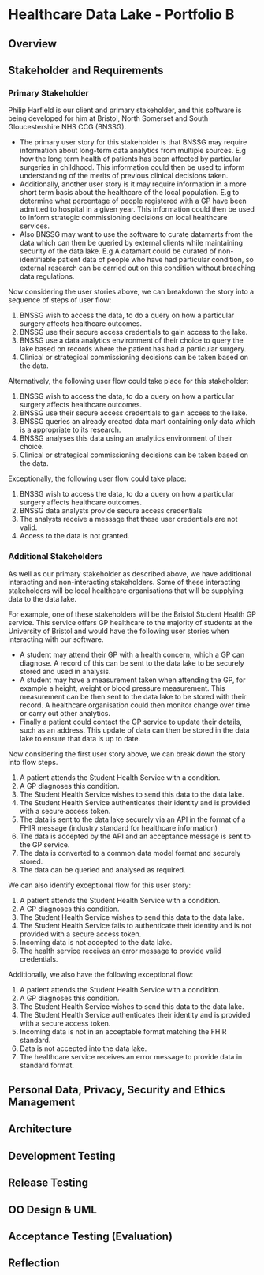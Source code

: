 # Healthcare Data Lake - Portfolio B

## Overview

## Stakeholder and Requirements

### Primary Stakeholder

Philip Harfield is our client and primary stakeholder, and this software is being developed for him at Bristol, North Somerset and South Gloucestershire NHS CCG
(BNSSG). 

- The primary user story for this stakeholder is that BNSSG may require information about long-term data analytics from multiple sources. E.g how the long term health of patients has been affected by particular surgeries in childhood. This information could then be used to inform understanding of the merits of
previous clinical decisions taken.
- Additionally, another user story is it may require information in a more short term basis about the healthcare of the local population. E.g  to determine what percentage of people registered with a GP have been admitted to hospital in a given year. This information could then be used to inform strategic commissioning decisions on local healthcare services.
- Also BNSSG may want to use the software to curate datamarts from the data which can then be queried by external clients while maintaining security of the data lake. E.g A datamart could be curated of non-identifiable patient data of people who have had particular condition, so external research can be carried out on this condition without breaching data regulations. 

Now considering the user stories above, we can breakdown the story into a sequence of steps of user flow:

1. BNSSG wish to access the data, to do a query on how a particular surgery affects healthcare outcomes.
2. BNSSG use their secure access credentials to gain access to the lake.
3. BNSSG use a data analytics environment of their choice to query the lake based on records where the patient has had a particular surgery.
4. Clinical or strategical commissioning decisions can be taken based on the data.

Alternatively, the following user flow could take place for this stakeholder:

1. BNSSG wish to access the data, to do a query on how a particular surgery affects healthcare outcomes. 
2. BNSSG use their secure access credentials to gain access to the lake.
3. BNSSG queries an already created data mart containing only data which is a appropriate to its research. 
4. BNSSG analyses this data using an analytics environment of their choice.
5. Clinical or strategical commissioning decisions can be taken based on the data.

Exceptionally, the following user flow could take place:
 
1. BNSSG wish to access the data, to do a query on how a particular surgery affects healthcare outcomes.
2. BNSSG data analysts provide secure access credentials
3. The analysts receive a message that these user credentials are not valid. 
4. Access to the data is not granted.

### Additional Stakeholders

As well as our primary stakeholder as described above, we have additional interacting and non-interacting stakeholders. Some of these interacting stakeholders will be local healthcare organisations that will be supplying data to the data lake.

For example, one of these stakeholders will be the Bristol Student Health GP service.  This service offers GP healthcare to the majority of students at the University of Bristol and would have the following user stories when interacting with our software.

- A student may attend their GP with a health concern, which a GP can diagnose. A record of this can be sent to the data lake to be securely stored and used in analysis.
- A student may have a measurement taken when attending the GP, for example a height, weight or blood pressure measurement. This measurement can be then sent to the data lake to be stored with their record. A healthcare organisation could then monitor change over time or carry out other analytics.
- Finally a patient could contact the GP service to update their details, such as an address. This update of data can then be stored in the data lake to ensure that data is up to date.

Now considering the first user story above, we can break down the story into flow steps.

1. A patient attends the Student Health Service with a condition. 
2. A GP diagnoses this condition.
3. The Student Health Service wishes to send this data to the data lake.
3. The Student Health Service authenticates their identity and is provided with a secure access token.
4. The data is sent to the data lake securely via an API in the format of a FHIR message (industry standard for healthcare information)
5. The data is accepted by the API and an acceptance message is sent to the GP service.
6. The data is converted to a common data model format and securely stored.
7. The data can be queried and analysed as required.

We can also identify exceptional flow for this user story:

1. A patient attends the Student Health Service with a condition. 
2. A GP diagnoses this condition.
3. The Student Health Service wishes to send this data to the data lake.
4. The Student Health Service fails to authenticate their identity and is not provided with a secure access token.
5. Incoming data is not accepted to the data lake.
6. The health service receives an error message to provide valid credentials.

Additionally, we also have the following exceptional flow:

1. A patient attends the Student Health Service with a condition. 
2. A GP diagnoses this condition.
3. The Student Health Service wishes to send this data to the data lake.
4. The Student Health Service authenticates their identity and is provided with a secure access token.
5. Incoming data is not in an acceptable format matching the FHIR standard.
6. Data is not accepted into the data lake.
7. The healthcare service receives an error message to provide data in standard format.


## Personal Data, Privacy, Security and Ethics Management

## Architecture

## Development Testing

## Release Testing

## OO Design & UML

## Acceptance Testing (Evaluation)

## Reflection
